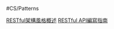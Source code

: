 #CS/Patterns

[RESTful架構風格概述](https://blog.igevin.info/posts/restful-architecture-in-general/)
[RESTful API編寫指南](https://blog.igevin.info/posts/restful-api-get-started-to-write/)